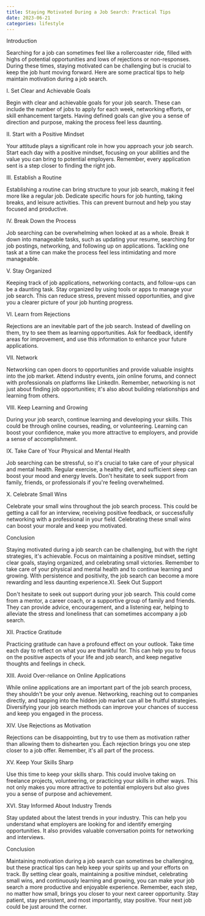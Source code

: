 ```yaml
---
title: Staying Motivated During a Job Search: Practical Tips
date: 2023-06-21
categories: lifestyle
---
```

Introduction

Searching for a job can sometimes feel like a rollercoaster ride, filled with highs of potential opportunities and lows of rejections or non-responses. During these times, staying motivated can be challenging but is crucial to keep the job hunt moving forward. Here are some practical tips to help maintain motivation during a job search.

I. Set Clear and Achievable Goals

Begin with clear and achievable goals for your job search. These can include the number of jobs to apply for each week, networking efforts, or skill enhancement targets. Having defined goals can give you a sense of direction and purpose, making the process feel less daunting.

II. Start with a Positive Mindset

Your attitude plays a significant role in how you approach your job search. Start each day with a positive mindset, focusing on your abilities and the value you can bring to potential employers. Remember, every application sent is a step closer to finding the right job.

III. Establish a Routine

Establishing a routine can bring structure to your job search, making it feel more like a regular job. Dedicate specific hours for job hunting, taking breaks, and leisure activities. This can prevent burnout and help you stay focused and productive.

IV. Break Down the Process

Job searching can be overwhelming when looked at as a whole. Break it down into manageable tasks, such as updating your resume, searching for job postings, networking, and following up on applications. Tackling one task at a time can make the process feel less intimidating and more manageable.

V. Stay Organized

Keeping track of job applications, networking contacts, and follow-ups can be a daunting task. Stay organized by using tools or apps to manage your job search. This can reduce stress, prevent missed opportunities, and give you a clearer picture of your job hunting progress.

VI. Learn from Rejections

Rejections are an inevitable part of the job search. Instead of dwelling on them, try to see them as learning opportunities. Ask for feedback, identify areas for improvement, and use this information to enhance your future applications.

VII. Network

Networking can open doors to opportunities and provide valuable insights into the job market. Attend industry events, join online forums, and connect with professionals on platforms like LinkedIn. Remember, networking is not just about finding job opportunities; it's also about building relationships and learning from others.

VIII. Keep Learning and Growing

During your job search, continue learning and developing your skills. This could be through online courses, reading, or volunteering. Learning can boost your confidence, make you more attractive to employers, and provide a sense of accomplishment.

IX. Take Care of Your Physical and Mental Health

Job searching can be stressful, so it's crucial to take care of your physical and mental health. Regular exercise, a healthy diet, and sufficient sleep can boost your mood and energy levels. Don't hesitate to seek support from family, friends, or professionals if you're feeling overwhelmed.

X. Celebrate Small Wins

Celebrate your small wins throughout the job search process. This could be getting a call for an interview, receiving positive feedback, or successfully networking with a professional in your field. Celebrating these small wins can boost your morale and keep you motivated.

Conclusion

Staying motivated during a job search can be challenging, but with the right strategies, it's achievable. Focus on maintaining a positive mindset, setting clear goals, staying organized, and celebrating small victories. Remember to take care of your physical and mental health and to continue learning and growing. With persistence and positivity, the job search can become a more rewarding and less daunting experience.XI. Seek Out Support

Don't hesitate to seek out support during your job search. This could come from a mentor, a career coach, or a supportive group of family and friends. They can provide advice, encouragement, and a listening ear, helping to alleviate the stress and loneliness that can sometimes accompany a job search.

XII. Practice Gratitude

Practicing gratitude can have a profound effect on your outlook. Take time each day to reflect on what you are thankful for. This can help you to focus on the positive aspects of your life and job search, and keep negative thoughts and feelings in check.

XIII. Avoid Over-reliance on Online Applications

While online applications are an important part of the job search process, they shouldn't be your only avenue. Networking, reaching out to companies directly, and tapping into the hidden job market can all be fruitful strategies. Diversifying your job search methods can improve your chances of success and keep you engaged in the process.

XIV. Use Rejections as Motivation

Rejections can be disappointing, but try to use them as motivation rather than allowing them to dishearten you. Each rejection brings you one step closer to a job offer. Remember, it's all part of the process.

XV. Keep Your Skills Sharp

Use this time to keep your skills sharp. This could involve taking on freelance projects, volunteering, or practicing your skills in other ways. This not only makes you more attractive to potential employers but also gives you a sense of purpose and achievement.

XVI. Stay Informed About Industry Trends

Stay updated about the latest trends in your industry. This can help you understand what employers are looking for and identify emerging opportunities. It also provides valuable conversation points for networking and interviews.

Conclusion

Maintaining motivation during a job search can sometimes be challenging, but these practical tips can help keep your spirits up and your efforts on track. By setting clear goals, maintaining a positive mindset, celebrating small wins, and continuously learning and growing, you can make your job search a more productive and enjoyable experience. Remember, each step, no matter how small, brings you closer to your next career opportunity. Stay patient, stay persistent, and most importantly, stay positive. Your next job could be just around the corner.